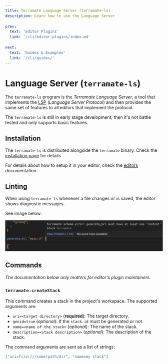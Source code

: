 ```yaml
---
title: Terramate Language Server (terramate-ls)
description: Learn how to use the Language Server

prev:
  text: 'Editor Plugins'
  link: '/cli/editor-plugins/index.md'

next:
  text: 'Guides & Examples'
  link: '/cli/guides/'
---
```


# Language Server (`terramate-ls`)

The `terramate-ls` program is the _Terramate Language Server_, a tool that
implements the [LSP](https://microsoft.github.io/language-server-protocol/) (_Language Server Protocol_)
and then provides the same set of features to all editors that implement the protocol.

The `terramate-ls` is still in early stage development, then it's not battle tested and only 
supports basic features.

## Installation

The `terramate-ls` is distributed alongside the `terramate` binary. Check the [installation page](../installation.md) for details.

For details about how to setup it in your editor, check the [editors](./index.md) documentation.

## Linting

When using `terramate-ls` whenever a file changes or is saved, the editor shows diagnostic messages.

See image below:

![image](./../assets/ls-linting.png)

## Commands

_The documentation below only matters for editor's plugin maintainers._

### `terramate.createStack`

This command creates a stack in the project's workspace.
The supported arguments are:

- `uri=<target directory>` (**required**): The target directory.
- `genid=true` (_optional_): If the `stack.id` must be generated or not.
- `name=<name of the stack>` (_optional_): The name of the stack.
- `description=<stack description>` (_optional_): The description of the stack.

The command arguments are sent as a list of strings:

```json
["uri=file:///some/path/dir", "name=my stack"]
```
